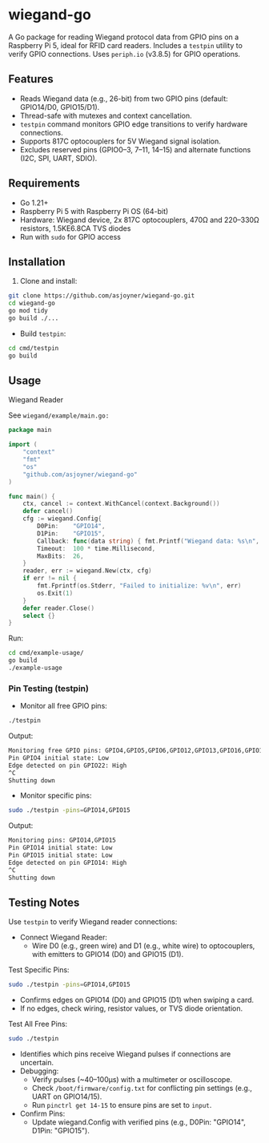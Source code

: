 # wiegand-go

A Go package for reading Wiegand protocol data from GPIO pins on a Raspberry Pi 5, ideal for RFID card readers. Includes a `testpin` utility to verify GPIO connections. Uses `periph.io` (v3.8.5) for GPIO operations.

## Features

- Reads Wiegand data (e.g., 26-bit) from two GPIO pins (default: GPIO14/D0, GPIO15/D1).
- Thread-safe with mutexes and context cancellation.
- `testpin` command monitors GPIO edge transitions to verify hardware connections.
- Supports 817C optocouplers for 5V Wiegand signal isolation.
- Excludes reserved pins (GPIO0–3, 7–11, 14–15) and alternate functions (I2C, SPI, UART, SDIO).

## Requirements

- Go 1.21+
- Raspberry Pi 5 with Raspberry Pi OS (64-bit)
- Hardware: Wiegand device, 2x 817C optocouplers, 470Ω and 220–330Ω resistors, 1.5KE6.8CA TVS diodes
- Run with `sudo` for GPIO access

## Installation

1. Clone and install:
```bash
git clone https://github.com/asjoyner/wiegand-go.git
cd wiegand-go
go mod tidy
go build ./...
```

- Build `testpin`:
```bash
cd cmd/testpin
go build
```
## Usage
Wiegand Reader

See `wiegand/example/main.go:`

```go
package main

import (
    "context"
    "fmt"
    "os"
    "github.com/asjoyner/wiegand-go"
)

func main() {
    ctx, cancel := context.WithCancel(context.Background())
    defer cancel()
    cfg := wiegand.Config{
        D0Pin:    "GPIO14",
        D1Pin:    "GPIO15",
        Callback: func(data string) { fmt.Printf("Wiegand data: %s\n", data) },
        Timeout:  100 * time.Millisecond,
        MaxBits:  26,
    }
    reader, err := wiegand.New(ctx, cfg)
    if err != nil {
        fmt.Fprintf(os.Stderr, "Failed to initialize: %v\n", err)
        os.Exit(1)
    }
    defer reader.Close()
    select {}
}
```

Run:

```bash
cd cmd/example-usage/
go build
./example-usage
```

### Pin Testing (testpin)
- Monitor all free GPIO pins:
```bash
./testpin
```

Output:

```bash
Monitoring free GPIO pins: GPIO4,GPIO5,GPIO6,GPIO12,GPIO13,GPIO16,GPIO17,GPIO18,GPIO19,GPIO20,GPIO21,GPIO22,GPIO23,GPIO24,GPIO25,GPIO26,GPIO27
Pin GPIO4 initial state: Low
Edge detected on pin GPIO22: High
^C
Shutting down
```

- Monitor specific pins:

```bash
sudo ./testpin -pins=GPIO14,GPIO15
```

Output:

```bash
Monitoring pins: GPIO14,GPIO15
Pin GPIO14 initial state: Low
Pin GPIO15 initial state: Low
Edge detected on pin GPIO14: High
^C
Shutting down
```


## Testing Notes

Use `testpin` to verify Wiegand reader connections:
   - Connect Wiegand Reader:
      - Wire D0 (e.g., green wire) and D1 (e.g., white wire) to optocouplers, with emitters to GPIO14 (D0) and GPIO15 (D1).


Test Specific Pins:

```bash
sudo ./testpin -pins=GPIO14,GPIO15
```

   - Confirms edges on GPIO14 (D0) and GPIO15 (D1) when swiping a card.
   - If no edges, check wiring, resistor values, or TVS diode orientation.

Test All Free Pins:

```bash
sudo ./testpin
```

   - Identifies which pins receive Wiegand pulses if connections are uncertain.
   - Debugging:
      - Verify pulses (~40–100µs) with a multimeter or oscilloscope.
      - Check `/boot/firmware/config.txt` for conflicting pin settings (e.g., UART on GPIO14/15).
      - Run `pinctrl get 14-15` to ensure pins are set to `input`.
   - Confirm Pins:
      - Update wiegand.Config with verified pins (e.g., D0Pin: "GPIO14", D1Pin: "GPIO15").

